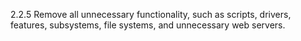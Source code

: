 2.2.5 Remove all unnecessary 
functionality, such as scripts, drivers, 
features, subsystems, file systems, and 
unnecessary web servers. 


